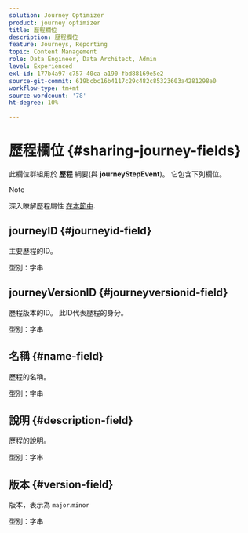 ```yaml
---
solution: Journey Optimizer
product: journey optimizer
title: 歷程欄位
description: 歷程欄位
feature: Journeys, Reporting
topic: Content Management
role: Data Engineer, Data Architect, Admin
level: Experienced
exl-id: 177b4a97-c757-40ca-a190-fbd88169e5e2
source-git-commit: 619bcbc16b4117c29c482c85323603a4281298e0
workflow-type: tm+mt
source-wordcount: '78'
ht-degree: 10%

---
```


# 歷程欄位 {#sharing-journey-fields}

此欄位群組用於 **歷程** 綱要(與 **journeyStepEvent**)。 它包含下列欄位。


>[!NOTE]
>
>深入瞭解歷程屬性 [在本節中](../building-journeys/expression/journey-properties.md#journey-propertoes-fields).


## journeyID {#journeyid-field}

主要歷程的ID。

型別：字串

## journeyVersionID {#journeyversionid-field}

歷程版本的ID。 此ID代表歷程的身分。

型別：字串

## 名稱 {#name-field}

歷程的名稱。

型別：字串

## 說明 {#description-field}

歷程的說明。

型別：字串

## 版本 {#version-field}

版本，表示為 `major`.`minor`

型別：字串

